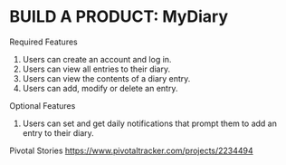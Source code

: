 # BUILD A PRODUCT: MyDiary
Required Features
1. Users can create an account and log in.
2. Users can view all entries to their diary.
3. Users can view the contents of a diary entry.
4. Users can add, modify or delete an entry.

Optional Features
1. Users can set and get daily notifications that prompt them to add an entry to their diary.

Pivotal Stories https://www.pivotaltracker.com/projects/2234494
